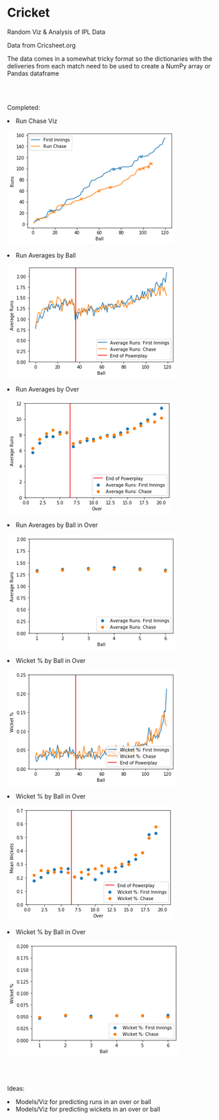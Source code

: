 # Cricket
Random Viz &amp; Analysis of IPL Data

Data from Cricsheet.org

The data comes in a somewhat tricky format so the dictionaries with the deliveries from each match need to be used to create a NumPy array or Pandas dataframe

<br>
<br>

Completed:
<li> Run Chase Viz
  
![alt text](https://raw.githubusercontent.com/zgilfix/Cricket/master/Images/run_chase.png)
  
<li> Run Averages by Ball
  
![alt text](https://raw.githubusercontent.com/zgilfix/Cricket/master/Images/avg_by_ball.png)
<br>

<li> Run Averages by Over
<br>
  
![alt text](https://raw.githubusercontent.com/zgilfix/Cricket/master/Images/avg_by_over.png)
<br>

<li> Run Averages by Ball in Over
  
![alt text](https://raw.githubusercontent.com/zgilfix/Cricket/master/Images/avg_ball_in_over.png)
<br>




<li> Wicket % by Ball in Over
  
![alt text](https://raw.githubusercontent.com/zgilfix/Cricket/master/Images/avgwick_ball.png)
<br>

<li> Wicket % by Ball in Over
  
![alt text](https://raw.githubusercontent.com/zgilfix/Cricket/master/Images/avgwick_over.png)
<br>

<li> Wicket % by Ball in Over
  
![alt text](https://raw.githubusercontent.com/zgilfix/Cricket/master/Images/avgwick_ball_in_over.png)
<br>



<br>
<br>

Ideas: 

<li> Models/Viz for predicting runs in an over or ball
<li> Models/Viz for predicting wickets in an over or ball

